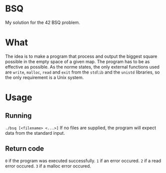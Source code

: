 # BSQ
My solution for the 42 BSQ problem.

# What
The idea is to make a program that process and output the biggest square possible in the empty space of a given map. The program has to be as effective as possible. As the norme states, the only external functions used are `write`, `malloc`, `read` and `exit` from the `stdlib` and the `unistd` libraries, so the only requirement is a Unix system.

# Usage
## Running
`./bsq [<filename> <...>]`
If no files are supplied, the program will expect data from the standard input.
## Return code
`0` if the program was executed successfully.
`1` if an error occured.
`2` if a read error occured.
`3` if a malloc error occured.
